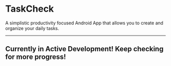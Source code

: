 # TaskCheck
A simplistic productivity focused Android App that allows you to create and organize your daily tasks.

---

## Currently in Active Development! Keep checking for more progress!
